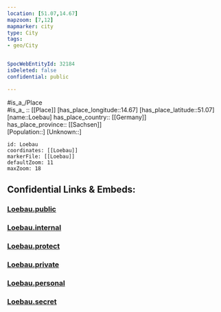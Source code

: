 ```yaml
---
location: [51.07,14.67] 
mapzoom: [7,12] 
mapmarker: city 
type: City
tags:
- geo/City


SpocWebEntityId: 32184
isDeleted: false
confidential: public

---
```

#is_a_/Place  
#is_a_ :: [[Place]] 
[has_place_longitude::14.67] 
[has_place_latitude::51.07] 
[name::Loebau] 
has_place_country:: [[Germany]]  
has_place_province:: [[Sachsen]]  
[Population::] 
[Unknown::] 


```leaflet
id: Loebau
coordinates: [[Loebau]] 
markerFile: [[Loebau]] 
defaultZoom: 11 
maxZoom: 18
```


## Confidential Links & Embeds: 

### [Loebau.public](/_public/\Earth\Continent\Europe\Europe~Central\Germany\Germany~East\Sachsen\counties~Sachsen\Görlitz\cities~Görlitz\Löbau\CityLoebau.public.md) 

### [Loebau.internal](/_internal/\Earth\Continent\Europe\Europe~Central\Germany\Germany~East\Sachsen\counties~Sachsen\Görlitz\cities~Görlitz\Löbau\CityLoebau.internal.md) 

### [Loebau.protect](/_protect/\Earth\Continent\Europe\Europe~Central\Germany\Germany~East\Sachsen\counties~Sachsen\Görlitz\cities~Görlitz\Löbau\CityLoebau.protect.md) 

### [Loebau.private](/_private/\Earth\Continent\Europe\Europe~Central\Germany\Germany~East\Sachsen\counties~Sachsen\Görlitz\cities~Görlitz\Löbau\CityLoebau.private.md) 

### [Loebau.personal](/_personal/\Earth\Continent\Europe\Europe~Central\Germany\Germany~East\Sachsen\counties~Sachsen\Görlitz\cities~Görlitz\Löbau\CityLoebau.personal.md) 

### [Loebau.secret](/_secret/\Earth\Continent\Europe\Europe~Central\Germany\Germany~East\Sachsen\counties~Sachsen\Görlitz\cities~Görlitz\Löbau\CityLoebau.secret.md)

